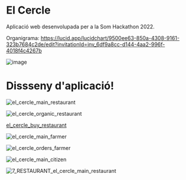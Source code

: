 # El Cercle

Aplicació web desenvolupada per a la Som Hackathon 2022.

Organigrama: https://lucid.app/lucidchart/9500ee63-850a-4308-9161-323b7684c2de/edit?invitationId=inv_6df9a8cc-d144-4aa2-996f-4018f4c4267b

![image](https://user-images.githubusercontent.com/60795194/161408150-9725eef0-f743-4a44-bfa3-dafd57ad1705.png)

# Dissseny d'aplicació!

![el_cercle_main_restaurant](https://user-images.githubusercontent.com/60795194/161408180-26a59fff-6881-4646-9ee2-b1c4e3ede688.png)

![el_cercle_organic_restaurant](https://user-images.githubusercontent.com/60795194/161408193-e0ef45da-a218-42dd-8b7b-fa2ab3499f3d.png)

[el_cercle_buy_restaurant](https://user-images.githubusercontent.com/60795194/161408167-9038dce4-4b0c-42ca-b5de-bb22286c0519.png)

![el_cercle_main_farmer](https://user-images.githubusercontent.com/60795194/161408177-516bd2c0-3598-4d8d-95f3-b329088e4a69.png)

![el_cercle_orders_farmer](https://user-images.githubusercontent.com/60795194/161408186-ae51c0f9-5835-45a1-8c3f-f9a1eabbaad4.png)

![el_cercle_main_citizen](https://user-images.githubusercontent.com/60795194/161408171-96a3ab92-fd33-44ad-a12e-77429a088bf0.png)

![7_RESTAURANT_el_cercle_main_restaurant](https://user-images.githubusercontent.com/60795194/161408200-eed655f3-fbd9-4260-8372-572670298f1e.png)

